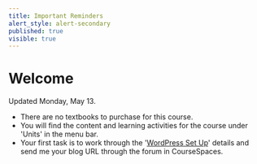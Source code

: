 ```yaml
---
title: Important Reminders
alert_style: alert-secondary
published: true
visible: true
---
```


# Welcome
Updated Monday, May 13.

- There are no textbooks to purchase for this course.
- You will find the content and learning activities for the course under 'Units' in the menu bar.
- Your first task is to work through the '[WordPress Set Up](https://edtechuvic.ca/edci335/week-1)' details and send me your blog URL through the forum in CourseSpaces.
